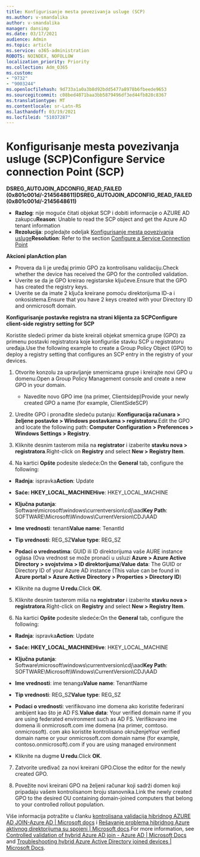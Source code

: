```yaml
---
title: Konfigurisanje mesta povezivanja usluge (SCP)
ms.author: v-smandalika
author: v-smandalika
manager: dansimp
ms.date: 03/17/2021
audience: Admin
ms.topic: article
ms.service: o365-administration
ROBOTS: NOINDEX, NOFOLLOW
localization_priority: Priority
ms.collection: Adm_O365
ms.custom:
- "9732"
- "9003244"
ms.openlocfilehash: 9d733a1a0a3b8d92bdd5477a8978b6fbeede9653
ms.sourcegitcommit: c08bed4071baa3bb5879496df3ed44fb828c8367
ms.translationtype: MT
ms.contentlocale: sr-Latn-RS
ms.lasthandoff: 03/19/2021
ms.locfileid: "51037287"
---
```

# <a name="configure-service-connection-point-scp"></a><span data-ttu-id="25ef7-102">Konfigurisanje mesta povezivanja usluge (SCP)</span><span class="sxs-lookup"><span data-stu-id="25ef7-102">Configure Service connection Point (SCP)</span></span>

<span data-ttu-id="25ef7-103">**DSREG_AUTOJOIN_ADCONFIG_READ_FAILED (0x801c001d/-2145648611)**</span><span class="sxs-lookup"><span data-stu-id="25ef7-103">**DSREG_AUTOJOIN_ADCONFIG_READ_FAILED (0x801c001d/-2145648611)**</span></span>

- <span data-ttu-id="25ef7-104">**Razlog**: nije moguće čitati objekat SCP i dobiti informacije o AZURE AD zakupcu</span><span class="sxs-lookup"><span data-stu-id="25ef7-104">**Reason**: Unable to read the SCP object and get the Azure AD tenant information</span></span>
- <span data-ttu-id="25ef7-105">**Rezolucija**: pogledajte odeljak [Konfigurisanje mesta povezivanja usluge](https://docs.microsoft.com/azure/active-directory/devices/hybrid-azuread-join-federated-domains#configure-hybrid-azure-ad-join)</span><span class="sxs-lookup"><span data-stu-id="25ef7-105">**Resolution**: Refer to the section [Configure a Service Connection Point](https://docs.microsoft.com/azure/active-directory/devices/hybrid-azuread-join-federated-domains#configure-hybrid-azure-ad-join)</span></span>


<span data-ttu-id="25ef7-106">**Akcioni plan**</span><span class="sxs-lookup"><span data-stu-id="25ef7-106">**Action plan**</span></span>

- <span data-ttu-id="25ef7-107">Provera da li je uređaj primio GPO za kontrolisanu validaciju.</span><span class="sxs-lookup"><span data-stu-id="25ef7-107">Check whether the device has received the GPO for the controlled validation.</span></span>
- <span data-ttu-id="25ef7-108">Uverite se da je GPO kreirao registarske ključeve.</span><span class="sxs-lookup"><span data-stu-id="25ef7-108">Ensure that the GPO has created the registry keys.</span></span>
- <span data-ttu-id="25ef7-109">Uverite se da imate 2 ključa kreirane pomoću direktorijuma ID-a i onkosistema.</span><span class="sxs-lookup"><span data-stu-id="25ef7-109">Ensure that you have 2 keys created with your Directory ID and onmicrosoft domain.</span></span>

<span data-ttu-id="25ef7-110">**Konfigurisanje postavke registra na strani klijenta za SCP**</span><span class="sxs-lookup"><span data-stu-id="25ef7-110">**Configure client-side registry setting for SCP**</span></span>

<span data-ttu-id="25ef7-111">Koristite sledeći primer da biste kreirali objekat smernica grupe (GPO) za primenu postavki registratora koje konfiguriše stavku SCP u registratoru uređaja.</span><span class="sxs-lookup"><span data-stu-id="25ef7-111">Use the following example to create a Group Policy Object (GPO) to deploy a registry setting that configures an SCP entry in the registry of your devices.</span></span>

1. <span data-ttu-id="25ef7-112">Otvorite konzolu za upravljanje smernicama grupe i kreirajte novi GPO u domenu.</span><span class="sxs-lookup"><span data-stu-id="25ef7-112">Open a Group Policy Management console and create a new GPO in your domain.</span></span>
     - <span data-ttu-id="25ef7-113">Navedite novo GPO ime (na primer, Clientsidep)</span><span class="sxs-lookup"><span data-stu-id="25ef7-113">Provide your newly created GPO a name (for example, ClientSideSCP)</span></span>

2. <span data-ttu-id="25ef7-114">Uredite GPO i pronađite sledeću putanju: **Konfiguracija računara > željene postavke > Windows postavkama > registratoru**.</span><span class="sxs-lookup"><span data-stu-id="25ef7-114">Edit the GPO and locate the following path: **Computer Configuration > Preferences > Windows Settings > Registry**.</span></span>

3. <span data-ttu-id="25ef7-115">Kliknite desnim tasterom miša na **registrator** i izaberite **stavku nova > registratora**.</span><span class="sxs-lookup"><span data-stu-id="25ef7-115">Right-click on **Registry** and select **New > Registry Item**.</span></span>

4. <span data-ttu-id="25ef7-116">Na kartici **Opšte** podesite sledeće:</span><span class="sxs-lookup"><span data-stu-id="25ef7-116">On the **General** tab, configure the following:</span></span>
  
- <span data-ttu-id="25ef7-117">**Radnja**: ispravka</span><span class="sxs-lookup"><span data-stu-id="25ef7-117">**Action**: Update</span></span>
    
- <span data-ttu-id="25ef7-118">**Saće: HKEY_LOCAL_MACHINE**</span><span class="sxs-lookup"><span data-stu-id="25ef7-118">**Hive**: HKEY_LOCAL_MACHINE</span></span>
    
- <span data-ttu-id="25ef7-119">**Ključna putanja**: Software\microsoft\windows\currentversion\cdj\aad</span><span class="sxs-lookup"><span data-stu-id="25ef7-119">**Key Path**: SOFTWARE\Microsoft\Windows\CurrentVersion\CDJ\AAD</span></span>
    
- <span data-ttu-id="25ef7-120">**Ime vrednosti**: tenanti</span><span class="sxs-lookup"><span data-stu-id="25ef7-120">**Value name**: TenantId</span></span>
    
- <span data-ttu-id="25ef7-121">**Tip vrednosti**: REG_SZ</span><span class="sxs-lookup"><span data-stu-id="25ef7-121">**Value type**: REG_SZ</span></span>
    
- <span data-ttu-id="25ef7-122">**Podaci o vrednostima**: GUID ili ID direktorijuma vaše AURE instance oglasa (Ova vrednost se može pronaći u usluzi **Azure > Azure Active Directory > svojstvima > ID direktorijuma**)</span><span class="sxs-lookup"><span data-stu-id="25ef7-122">**Value data**: The GUID or Directory ID of your Azure AD instance (This value can be found in **Azure portal > Azure Active Directory > Properties > Directory ID**)</span></span>
 
- <span data-ttu-id="25ef7-123">Kliknite na dugme **U redu**.</span><span class="sxs-lookup"><span data-stu-id="25ef7-123">Click **OK**.</span></span>
 
5. <span data-ttu-id="25ef7-124">Kliknite desnim tasterom miša na **registrator** i izaberite **stavku nova > registratora**.</span><span class="sxs-lookup"><span data-stu-id="25ef7-124">Right-click on **Registry** and select **New > Registry Item**.</span></span>

6. <span data-ttu-id="25ef7-125">Na kartici **Opšte** podesite sledeće:</span><span class="sxs-lookup"><span data-stu-id="25ef7-125">On the **General** tab, configure the following:</span></span>
  
- <span data-ttu-id="25ef7-126">**Radnja**: ispravka</span><span class="sxs-lookup"><span data-stu-id="25ef7-126">**Action**: Update</span></span>
    
- <span data-ttu-id="25ef7-127">**Saće: HKEY_LOCAL_MACHINE**</span><span class="sxs-lookup"><span data-stu-id="25ef7-127">**Hive**: HKEY_LOCAL_MACHINE</span></span>
    
- <span data-ttu-id="25ef7-128">**Ključna putanja**: Software\microsoft\windows\currentversion\cdj\aad</span><span class="sxs-lookup"><span data-stu-id="25ef7-128">**Key Path**: SOFTWARE\Microsoft\Windows\CurrentVersion\CDJ\AAD</span></span>
    
- <span data-ttu-id="25ef7-129">**Ime vrednosti**: ime tenanga</span><span class="sxs-lookup"><span data-stu-id="25ef7-129">**Value name**: TenantName</span></span>
    
- <span data-ttu-id="25ef7-130">**Tip vrednosti**: REG_SZ</span><span class="sxs-lookup"><span data-stu-id="25ef7-130">**Value type**: REG_SZ</span></span>
    
- <span data-ttu-id="25ef7-131">**Podaci o vrednosti**: verifikovano ime domena ako koristite federirani ambijent kao što je AD FS.</span><span class="sxs-lookup"><span data-stu-id="25ef7-131">**Value data**: Your verified domain name if you are using federated environment such as AD FS.</span></span> <span data-ttu-id="25ef7-132">Verifikovano ime domena ili onmicrosoft.com ime domena (na primer, comtoso. onmicrosoft). com ako koristite kontrolisano okruženje</span><span class="sxs-lookup"><span data-stu-id="25ef7-132">Your verified domain name or your onmicrosoft.com domain name (for example, contoso.onmicrosoft).com if you are using managed environment</span></span>

- <span data-ttu-id="25ef7-133">Kliknite na dugme **U redu**.</span><span class="sxs-lookup"><span data-stu-id="25ef7-133">Click **OK**.</span></span>

7. <span data-ttu-id="25ef7-134">Zatvorite uređivač za novi kreirani GPO.</span><span class="sxs-lookup"><span data-stu-id="25ef7-134">Close the editor for the newly created GPO.</span></span>

8. <span data-ttu-id="25ef7-135">Povežite novi kreirani GPO na željeni računar koji sadrži domen koji pripadaju vašem kontrolisanom broju stanovnika.</span><span class="sxs-lookup"><span data-stu-id="25ef7-135">Link the newly created GPO to the desired OU containing domain-joined computers that belong to your controlled rollout population.</span></span>

<span data-ttu-id="25ef7-136">Više informacija potražite u članku [kontrolisana validacija hibridnog AZURE AD JOIN-Azure AD | Microsoft docs](https://docs.microsoft.com/azure/active-directory/devices/hybrid-azuread-join-control) i  [Rešavanje problema hibridnog Azure aktivnog direktorijuma su spojeni | Microsoft docs](https://docs.microsoft.com/azure/active-directory/devices/troubleshoot-hybrid-join-windows-current).</span><span class="sxs-lookup"><span data-stu-id="25ef7-136">For more information, see [Controlled validation of hybrid Azure AD join - Azure AD | Microsoft Docs](https://docs.microsoft.com/azure/active-directory/devices/hybrid-azuread-join-control) and  [Troubleshooting hybrid Azure Active Directory joined devices | Microsoft Docs](https://docs.microsoft.com/azure/active-directory/devices/troubleshoot-hybrid-join-windows-current).</span></span>









